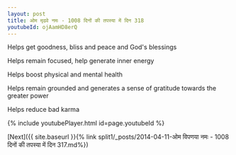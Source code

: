 ```yaml
---
layout: post
title: ओम मृढवे नमः - 1008 दिनों की तपस्या में दिन 318
youtubeId: ojAamHD8erQ
---
```

 
 
Helps get goodness, bliss and peace and God's blessings
 
Helps remain focused, help generate inner energy 
 
Helps boost physical and mental health 
 
Helps remain grounded and generates a sense of gratitude towards the greater power 
 
Helps reduce bad karma
 
 
 
 


{% include youtubePlayer.html id=page.youtubeId %}
 
[Next]({{ site.baseurl }}{% link  split1/_posts/2014-04-11-ओम विपणया नमः - 1008 दिनों की तपस्या में दिन 317.md%})
 
